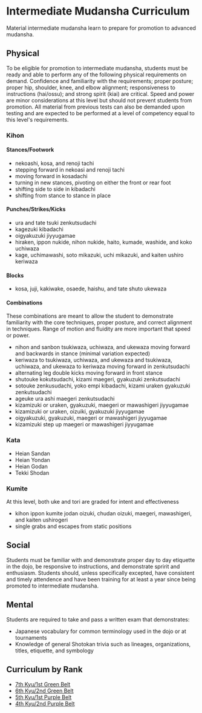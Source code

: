 # Intermediate Mudansha Curriculum

Material intermediate mudansha learn to prepare for promotion to advanced mudansha.

## Physical

To be eligible for promotion to intermediate mudansha, students must be ready and able to perform any of the following
physical requirements on demand. Confidence and familiarity with the requirements; proper posture; proper hip,
shoulder, knee, and elbow alignment; responsiveness to instructions (hai/ossu); and strong spirit (kiai) are critical.
Speed and power are minor considerations at this level but should not prevent students from promotion. All material
from previous tests can also be demanded upon testing and are expected to be performed at a level of competency equal
to this level's requirements.

### Kihon

#### Stances/Footwork

* nekoashi, kosa, and renoji tachi
* stepping forward in nekoasi and renoji tachi
* moving forward in kosadachi
* turning in new stances, pivoting on either the front or rear foot
* shifting side to side in kibadachi
* shifting from stance to stance in place

#### Punches/Strikes/Kicks

* ura and tate tsuki zenkutsudachi
* kagezuki kibadachi
* oigyakuzuki jiyyugamae
* hiraken, ippon nukide, nihon nukide, haito, kumade, washide, and koko uchiwaza
* kage, uchimawashi, soto mikazuki, uchi mikazuki, and kaiten ushiro keriwaza

#### Blocks

* kosa, juji, kakiwake, osaede, haishu, and tate shuto ukewaza

#### Combinations

These combinations are meant to allow the student to demonstrate familiarity with the core techniques, proper posture, and
correct alignment in techniques. Range of motion and fluidity are more important that speed or power.

* nihon and sanbon tsukiwaza, uchiwaza, and ukewaza moving forward and backwards in stance (minimal variation expected)
* keriwaza to tsukiwaza, uchiwaza, and ukewaza and tsukiwaza, uchiwaza, and ukewaza to keriwaza moving forward in zenkutsudachi
* alternating leg double kicks moving forward in front stance
* shutouke kokutsudachi, kizami maegeri, gyakuzuki zenkutsudachi
* sotouke zenkusudachi, yoko empi kibadachi, kizami uraken gyakuzuki zenkutsudachi
* ageuke ura ashi maegeri zenkutsudachi
* kizamizuki or uraken, gyakuzuki, maegeri or mawashigeri jiyyugamae
* kizamizuki or uraken, oizuiki, gyakuzuki jiyyugamae
* oigyakuzuki, gyakuzuki, maegeri or mawashigeri jiyyugamae
* kizamizuki step up maegeri or mawashigeri jiyyugamae

### Kata

* Heian Sandan
* Heian Yondan
* Heian Godan
* Tekki Shodan

### Kumite

At this level, both uke and tori are graded for intent and effectiveness

* kihon ippon kumite jodan oizuki, chudan oizuki, maegeri, mawashigeri, and kaiten ushirogeri
* single grabs and escapes from static positions

## Social

Students must be familiar with and demonstrate proper day to day etiquette in the dojo, be responsive to instructions,
and demonstrate spririt and enthusiasm. Students should, unless specifically excepted, have consistent and timely
attendence and have been training for at least a year since being promoted to intermediate mudansha.

## Mental

Students are required to take and pass a written exam that demonstrates:

* Japanese vocabulary for common terminology used in the dojo or at tournaments
* Knowledge of general Shotokan trivia such as lineages, organizations, titles, etiquette, and symbology

## Curriculum by Rank

* [7th Kyu/1st Green Belt](kyu7.md)
* [6th Kyu/2nd Green Belt](kyu6.md)
* [5th Kyu/1st Purple Belt](kyu5.md)
* [4th Kyu/2nd Purple Belt](kyu4.md)
